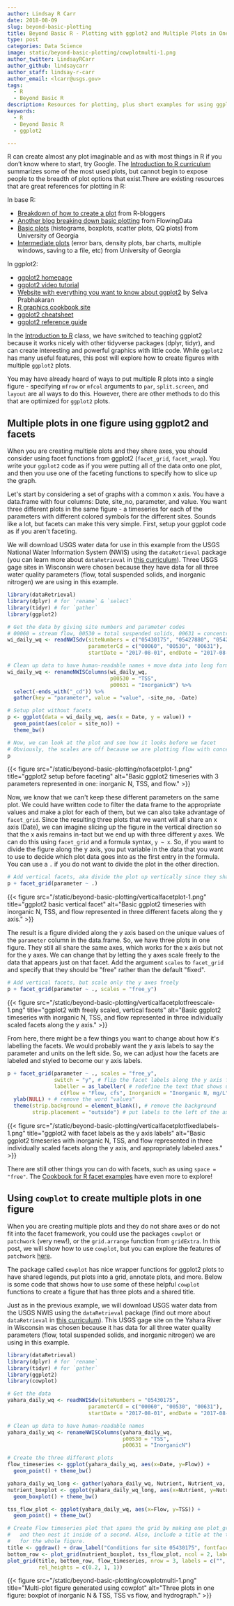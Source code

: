 ```yaml
---
author: Lindsay R Carr
date: 2018-08-09
slug: beyond-basic-plotting
title: Beyond Basic R - Plotting with ggplot2 and Multiple Plots in One Figure
type: post
categories: Data Science
image: static/beyond-basic-plotting/cowplotmulti-1.png
author_twitter: LindsayRCarr
author_github: lindsaycarr
author_staff: lindsay-r-carr
author_email: <lcarr@usgs.gov>
tags:
  - R
  - Beyond Basic R
description: Resources for plotting, plus short examples for using ggplot2 for common use-cases and adding USGS style.
keywords:
  - R
  - Beyond Basic R
  - ggplot2

---
```

R can create almost any plot imaginable and as with most things in R if you don’t know where to start, try Google. The [Introduction to R curriculum](https://owi.usgs.gov/R/training-curriculum/intro-curriculum) summarizes some of the most used plots, but cannot begin to expose people to the breadth of plot options that exist.There are existing resources that are great references for plotting in R:

In base R:

-   [Breakdown of how to create a plot](https://www.r-bloggers.com/how-to-plot-a-graph-in-r/) from R-bloggers
-   [Another blog breaking down basic plotting](https://flowingdata.com/2012/12/17/getting-started-with-charts-in-r/) from FlowingData
-   [Basic plots](https://www.cyclismo.org/tutorial/R/plotting.html) (histograms, boxplots, scatter plots, QQ plots) from University of Georgia
-   [Intermediate plots](https://www.cyclismo.org/tutorial/R/intermediatePlotting.html) (error bars, density plots, bar charts, multiple windows, saving to a file, etc) from University of Georgia

In ggplot2:

-   [ggplot2 homepage](http://ggplot2.tidyverse.org/)
-   [ggplot2 video tutorial](https://www.youtube.com/watch?v=rsG-GgR0aEY)
-   [Website with everything you want to know about ggplot2](http://r-statistics.co/Complete-Ggplot2-Tutorial-Part1-With-R-Code.html) by Selva Prabhakaran
-   [R graphics cookbook site](http://www.cookbook-r.com/Graphs/)
-   [ggplot2 cheatsheet](https://www.rstudio.com/wp-content/uploads/2015/03/ggplot2-cheatsheet.pdf)
-   [ggplot2 reference guide](http://ggplot2.tidyverse.org/reference/)

In the [Introduction to R](https://owi.usgs.gov/R/training-curriculum/intro-curriculum) class, we have switched to teaching ggplot2 because it works nicely with other tidyverse packages (dplyr, tidyr), and can create interesting and powerful graphics with little code. While `ggplot2` has many useful features, this post will explore how to create figures with multiple `ggplot2` plots.

You may have already heard of ways to put multiple R plots into a single figure - specifying `mfrow` or `mfcol` arguments to `par`, `split.screen`, and `layout` are all ways to do this. However, there are other methods to do this that are optimized for `ggplot2` plots.

Multiple plots in one figure using ggplot2 and facets
-----------------------------------------------------

When you are creating multiple plots and they share axes, you should consider using facet functions from ggplot2 (`facet_grid`, `facet_wrap`). You write your `ggplot2` code as if you were putting all of the data onto one plot, and then you use one of the faceting functions to specify how to slice up the graph.

Let's start by considering a set of graphs with a common x axis. You have a data.frame with four columns: Date, site\_no, parameter, and value. You want three different plots in the same figure - a timeseries for each of the parameters with different colored symbols for the different sites. Sounds like a lot, but facets can make this very simple. First, setup your ggplot code as if you aren't faceting.

We will download USGS water data for use in this example from the USGS National Water Information System (NWIS) using the `dataRetrieval` package (you can learn more about `dataRetrieval` in [this curriculum](https://owi.usgs.gov/R/training-curriculum/usgs-packages/)). Three USGS gage sites in Wisconsin were chosen because they have data for all three water quality parameters (flow, total suspended solids, and inorganic nitrogen) we are using in this example.

``` r
library(dataRetrieval)
library(dplyr) # for `rename` & `select`
library(tidyr) # for `gather`
library(ggplot2)

# Get the data by giving site numbers and parameter codes
# 00060 = stream flow, 00530 = total suspended solids, 00631 = concentration of inorganic nitrogen
wi_daily_wq <- readNWISdv(siteNumbers = c("05430175", "05427880", "05427927"),
                          parameterCd = c("00060", "00530", "00631"),
                          startDate = "2017-08-01", endDate = "2017-08-31")

# Clean up data to have human-readable names + move data into long format
wi_daily_wq <- renameNWISColumns(wi_daily_wq,
                                 p00530 = "TSS",
                                 p00631 = "InorganicN") %>%
  select(-ends_with("_cd")) %>%
  gather(key = "parameter", value = "value", -site_no, -Date)

# Setup plot without facets
p <- ggplot(data = wi_daily_wq, aes(x = Date, y = value)) +
  geom_point(aes(color = site_no)) +
  theme_bw()

# Now, we can look at the plot and see how it looks before we facet
# Obviously, the scales are off because we are plotting flow with concentrations
p
```

{{< figure src="/static/beyond-basic-plotting/nofacetplot-1.png" title="ggplot2 setup before faceting" alt="Basic ggplot2 timeseries with 3 parameters represented in one: inorganic N, TSS, and flow." >}}

Now, we know that we can't keep these different parameters on the same plot. We could have written code to filter the data frame to the appropriate values and make a plot for each of them, but we can also take advantage of `facet_grid`. Since the resulting three plots that we want will all share an x axis (Date), we can imagine slicing up the figure in the vertical direction so that the x axis remains in-tact but we end up with three different y axes. We can do this using `facet_grid` and a formula syntax, `y ~ x`. So, if you want to divide the figure along the y axis, you put variable in the data that you want to use to decide which plot data goes into as the first entry in the formula. You can use a `.` if you do not want to divide the plot in the other direction.

``` r
# Add vertical facets, aka divide the plot up vertically since they share an x axis
p + facet_grid(parameter ~ .)
```

{{< figure src="/static/beyond-basic-plotting/verticalfacetplot-1.png" title="ggplot2 basic vertical facet" alt="Basic ggplot2 timeseries with inorganic N, TSS, and flow represented in three different facets along the y axis." >}}

The result is a figure divided along the y axis based on the unique values of the `parameter` column in the data.frame. So, we have three plots in one figure. They still all share the same axes, which works for the x axis but not for the y axes. We can change that by letting the y axes scale freely to the data that appears just on that facet. Add the argument `scales` to `facet_grid` and specify that they should be "free" rather than the default "fixed".

``` r
# Add vertical facets, but scale only the y axes freely
p + facet_grid(parameter ~ ., scales = "free_y")
```

{{< figure src="/static/beyond-basic-plotting/verticalfacetplotfreescale-1.png" title="ggplot2 with freely scaled, vertical facets" alt="Basic ggplot2 timeseries with inorganic N, TSS, and flow represented in three individually scaled facets along the y axis." >}}

From here, there might be a few things you want to change about how it's labelling the facets. We would probably want the y axis labels to say the parameter and units on the left side. So, we can adjust how the facets are labeled and styled to become our y axis labels.

``` r
p + facet_grid(parameter ~ ., scales = "free_y",
               switch = "y", # flip the facet labels along the y axis from the right side to the left
               labeller = as_labeller( # redefine the text that shows up for the facets
                 c(Flow = "Flow, cfs", InorganicN = "Inorganic N, mg/L", TSS = "TSS, mg/L"))) +
  ylab(NULL) + # remove the word "values"
  theme(strip.background = element_blank(), # remove the background
        strip.placement = "outside") # put labels to the left of the axis text
```

{{< figure src="/static/beyond-basic-plotting/verticalfacetplotfixedlabels-1.png" title="ggplot2 with facet labels as the y axis labels" alt="Basic ggplot2 timeseries with inorganic N, TSS, and flow represented in three individually scaled facets along the y axis, and appropriately labeled axes." >}}

There are still other things you can do with facets, such as using `space = "free"`. The [Cookbook for R facet examples](http://www.cookbook-r.com/Graphs/Facets_(ggplot2)/) have even more to explore!

Using `cowplot` to create multiple plots in one figure
------------------------------------------------------

When you are creating multiple plots and they do not share axes or do not fit into the facet framework, you could use the packages `cowplot` or `patchwork` (very new!), or the `grid.arrange` function from `gridExtra`. In this post, we will show how to use `cowplot`, but you can explore the features of `patchwork` [here](https://github.com/thomasp85/patchwork).

The package called `cowplot` has nice wrapper functions for ggplot2 plots to have shared legends, put plots into a grid, annotate plots, and more. Below is some code that shows how to use some of these helpful `cowplot` functions to create a figure that has three plots and a shared title.

Just as in the previous example, we will download USGS water data from the USGS NWIS using the `dataRetrieval` package (find out more about `dataRetrieval` in [this curriculum](https://owi.usgs.gov/R/training-curriculum/usgs-packages/)). This USGS gage site on the Yahara River in Wisconsin was chosen because it has data for all three water quality parameters (flow, total suspended solids, and inorganic nitrogen) we are using in this example.

``` r
library(dataRetrieval)
library(dplyr) # for `rename`
library(tidyr) # for `gather`
library(ggplot2)
library(cowplot)

# Get the data
yahara_daily_wq <- readNWISdv(siteNumbers = "05430175",
                          parameterCd = c("00060", "00530", "00631"),
                          startDate = "2017-08-01", endDate = "2017-08-31")

# Clean up data to have human-readable names
yahara_daily_wq <- renameNWISColumns(yahara_daily_wq,
                                     p00530 = "TSS",
                                     p00631 = "InorganicN")

# Create the three different plots
flow_timeseries <- ggplot(yahara_daily_wq, aes(x=Date, y=Flow)) +
  geom_point() + theme_bw()

yahara_daily_wq_long <- gather(yahara_daily_wq, Nutrient, Nutrient_va, TSS, InorganicN)
nutrient_boxplot <- ggplot(yahara_daily_wq_long, aes(x=Nutrient, y=Nutrient_va)) +
  geom_boxplot() + theme_bw()

tss_flow_plot <- ggplot(yahara_daily_wq, aes(x=Flow, y=TSS)) +
  geom_point() + theme_bw()

# Create Flow timeseries plot that spans the grid by making one plot_grid
#   and then nest it inside of a second. Also, include a title at the top
#   for the whole figure.
title <- ggdraw() + draw_label("Conditions for site 05430175", fontface='bold')
bottom_row <- plot_grid(nutrient_boxplot, tss_flow_plot, ncol = 2, labels = "AUTO")
plot_grid(title, bottom_row, flow_timeseries, nrow = 3, labels = c("", "", "C"),
          rel_heights = c(0.2, 1, 1))
```

{{< figure src="/static/beyond-basic-plotting/cowplotmulti-1.png" title="Multi-plot figure generated using cowplot" alt="Three plots in one figure: boxplot of inorganic N & TSS, TSS vs flow, and hydrograph." >}}
